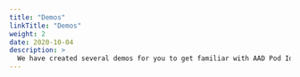 ```yaml
---
title: "Demos"
linkTitle: "Demos"
weight: 2
date: 2020-10-04
description: >
  We have created several demos for you to get familiar with AAD Pod Idenity
---
```




